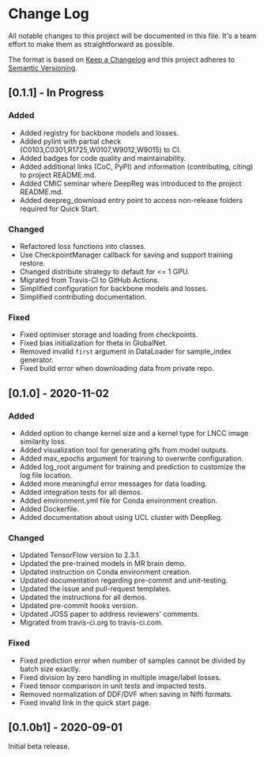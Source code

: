 # Change Log

All notable changes to this project will be documented in this file. It's a team effort
to make them as straightforward as possible.

The format is based on [Keep a Changelog](http://keepachangelog.com/) and this project
adheres to [Semantic Versioning](http://semver.org/).

## [0.1.1] - In Progress

### Added

- Added registry for backbone models and losses.
- Added pylint with partial check (C0103,C0301,R1725,W0107,W9012,W9015) to CI.
- Added badges for code quality and maintainability.
- Added additional links (CoC, PyPI) and information (contributing, citing) to project
  README.md.
- Added CMIC seminar where DeepReg was introduced to the project README.md.
- Added deepreg_download entry point to access non-release folders required for Quick
  Start.

### Changed

- Refactored loss functions into classes.
- Use CheckpointManager callback for saving and support training restore.
- Changed distribute strategy to default for <= 1 GPU.
- Migrated from Travis-CI to GitHub Actions.
- Simplified configuration for backbone models and losses.
- Simplified contributing documentation.

### Fixed

- Fixed optimiser storage and loading from checkpoints.
- Fixed bias initialization for theta in GlobalNet.
- Removed invalid `first` argument in DataLoader for sample_index generator.
- Fixed build error when downloading data from private repo.

## [0.1.0] - 2020-11-02

### Added

- Added option to change kernel size and a kernel type for LNCC image similarity loss.
- Added visualization tool for generating gifs from model outputs.
- Added max_epochs argument for training to overwrite configuration.
- Added log_root argument for training and prediction to customize the log file
  location.
- Added more meaningful error messages for data loading.
- Added integration tests for all demos.
- Added environment.yml file for Conda environment creation.
- Added Dockerfile.
- Added documentation about using UCL cluster with DeepReg.

### Changed

- Updated TensorFlow version to 2.3.1.
- Updated the pre-trained models in MR brain demo.
- Updated instruction on Conda environment creation.
- Updated documentation regarding pre-commit and unit-testing.
- Updated the issue and pull-request templates.
- Updated the instructions for all demos.
- Updated pre-commit hooks version.
- Updated JOSS paper to address reviewers' comments.
- Migrated from travis-ci.org to travis-ci.com.

### Fixed

- Fixed prediction error when number of samples cannot be divided by batch size exactly.
- Fixed division by zero handling in multiple image/label losses.
- Fixed tensor comparison in unit tests and impacted tests.
- Removed normalization of DDF/DVF when saving in Nifti formats.
- Fixed invalid link in the quick start page.

## [0.1.0b1] - 2020-09-01

Initial beta release.
